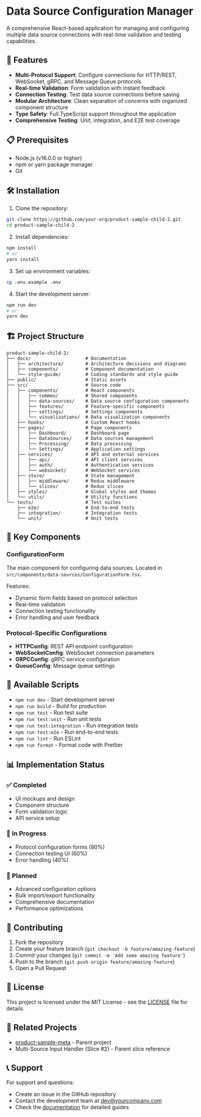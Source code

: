 # Data Source Configuration Manager

A comprehensive React-based application for managing and configuring multiple data source connections with real-time validation and testing capabilities.

## 🚀 Features

- **Multi-Protocol Support**: Configure connections for HTTP/REST, WebSocket, gRPC, and Message Queue protocols
- **Real-time Validation**: Form validation with instant feedback
- **Connection Testing**: Test data source connections before saving
- **Modular Architecture**: Clean separation of concerns with organized component structure
- **Type Safety**: Full TypeScript support throughout the application
- **Comprehensive Testing**: Unit, integration, and E2E test coverage

## 📋 Prerequisites

- Node.js (v16.0.0 or higher)
- npm or yarn package manager
- Git

## 🛠️ Installation

1. Clone the repository:
```bash
git clone https://github.com/your-org/product-sample-child-2.git
cd product-sample-child-2
```

2. Install dependencies:
```bash
npm install
# or
yarn install
```

3. Set up environment variables:
```bash
cp .env.example .env
```

4. Start the development server:
```bash
npm run dev
# or
yarn dev
```

## 🏗️ Project Structure

```
product-sample-child-2/
├── docs/                    # Documentation
│   ├── architecture/        # Architecture decisions and diagrams
│   ├── components/          # Component documentation
│   └── style-guide/         # Coding standards and style guide
├── public/                  # Static assets
├── src/                     # Source code
│   ├── components/          # React components
│   │   ├── common/          # Shared components
│   │   ├── data-sources/    # Data source configuration components
│   │   ├── features/        # Feature-specific components
│   │   ├── settings/        # Settings components
│   │   └── visualizations/  # Data visualization components
│   ├── hooks/               # Custom React hooks
│   ├── pages/               # Page components
│   │   ├── Dashboard/       # Dashboard page
│   │   ├── DataSources/     # Data sources management
│   │   ├── Processing/      # Data processing
│   │   └── Settings/        # Application settings
│   ├── services/            # API and external services
│   │   ├── api/             # API client services
│   │   ├── auth/            # Authentication services
│   │   └── websocket/       # WebSocket services
│   ├── store/               # State management
│   │   ├── middleware/      # Redux middleware
│   │   └── slices/          # Redux slices
│   ├── styles/              # Global styles and themes
│   └── utils/               # Utility functions
└── tests/                   # Test suites
    ├── e2e/                 # End-to-end tests
    ├── integration/         # Integration tests
    └── unit/                # Unit tests
```

## 🧩 Key Components

### ConfigurationForm
The main component for configuring data sources. Located in `src/components/data-sources/ConfigurationForm.tsx`.

Features:
- Dynamic form fields based on protocol selection
- Real-time validation
- Connection testing functionality
- Error handling and user feedback

### Protocol-Specific Configurations
- **HTTPConfig**: REST API endpoint configuration
- **WebSocketConfig**: WebSocket connection parameters
- **GRPCConfig**: gRPC service configuration
- **QueueConfig**: Message queue settings

## 🔧 Available Scripts

- `npm run dev` - Start development server
- `npm run build` - Build for production
- `npm run test` - Run test suite
- `npm run test:unit` - Run unit tests
- `npm run test:integration` - Run integration tests
- `npm run test:e2e` - Run end-to-end tests
- `npm run lint` - Run ESLint
- `npm run format` - Format code with Prettier

## 📊 Implementation Status

### ✅ Completed
- UI mockups and design
- Component structure
- Form validation logic
- API service setup

### 🚧 In Progress
- Protocol configuration forms (80%)
- Connection testing UI (60%)
- Error handling (40%)

### 📝 Planned
- Advanced configuration options
- Bulk import/export functionality
- Comprehensive documentation
- Performance optimizations

## 🤝 Contributing

1. Fork the repository
2. Create your feature branch (`git checkout -b feature/amazing-feature`)
3. Commit your changes (`git commit -m 'Add some amazing feature'`)
4. Push to the branch (`git push origin feature/amazing-feature`)
5. Open a Pull Request

## 📄 License

This project is licensed under the MIT License - see the [LICENSE](LICENSE) file for details.

## 🔗 Related Projects

- [product-sample-meta](https://github.com/your-org/product-sample-meta) - Parent project
- Multi-Source Input Handler (Slice #2) - Parent slice reference

## 📞 Support

For support and questions:
- Create an issue in the GitHub repository
- Contact the development team at dev@yourcompany.com
- Check the [documentation](./docs) for detailed guides